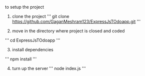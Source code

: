 to setup the project 

1. clone the project
'''
git clone https://github.com/GaganMeshram123/ExpressJsTOdoapp.git
'''

2. move in the directory where project is closed and coded 

'''
cd ExpressJsTOdoapp
'''

3. install dependencies 

'''
npm install
'''
 
4. turn up the server
'''
node index.js
'''